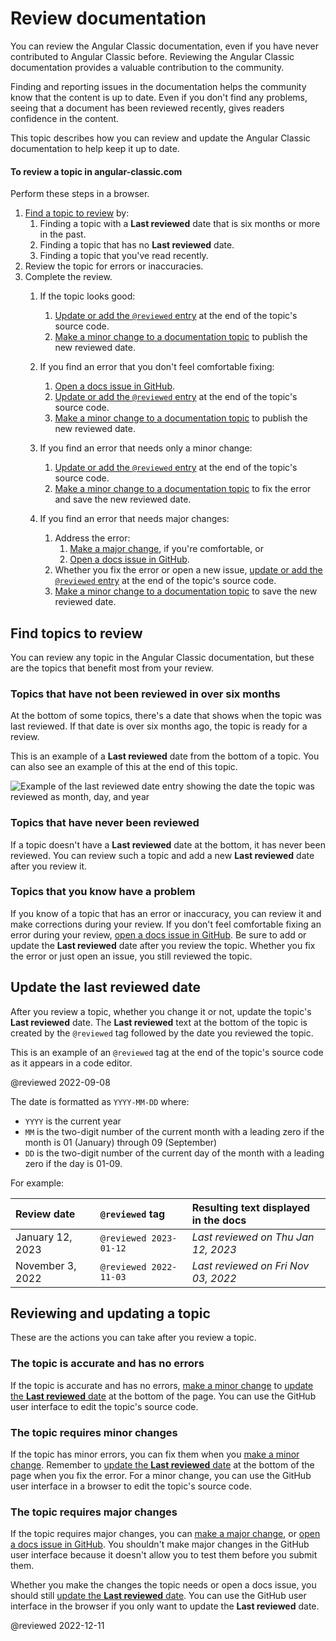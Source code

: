 # Review documentation

You can review the Angular Classic documentation, even if you have never contributed to Angular Classic before.
Reviewing the Angular Classic documentation provides a valuable contribution to the community.

Finding and reporting issues in the documentation helps the community know that the content is up to date.
Even if you don't find any problems, seeing that a document has been reviewed recently, gives readers confidence in the content.

This topic describes how you can review and update the Angular Classic documentation to help keep it up to date.

<!-- markdownLint-disable MD001 -->
<!-- markdownLint-disable MD033 -->

#### To review a topic in angular-classic.com

Perform these steps in a browser.

1.  [Find a topic to review](#find-topics-to-review) by:
    1.  Finding a topic with a **Last reviewed** date that is six months or more in the past.
    1.  Finding a topic that has no **Last reviewed** date.
    1.  Finding a topic that you've read recently.
1.  Review the topic for errors or inaccuracies.
1.  Complete the review.
    1.  If the topic looks good:
        1.  [Update or add the `@reviewed` entry](#update-the-last-reviewed-date) at the end of the topic's source code.
        1.  [Make a minor change to a documentation topic](/guide/contributors-guide-overview#to-make-a-minor-change-to-a-documentation-topic) to publish the new reviewed date.

    1.  If you find an error that you don't feel comfortable fixing:
        1.  [Open a docs issue in GitHub](https://github.com/ng-classic/ng-classic/issues/new?assignees=&labels=&template=3-docs-bug.yaml).
        1.  [Update or add the `@reviewed` entry](#update-the-last-reviewed-date) at the end of the topic's source code.
        1.  [Make a minor change to a documentation topic](/guide/contributors-guide-overview#to-make-a-minor-change-to-a-documentation-topic) to publish the new reviewed date.

    1.  If you find an error that needs only a minor change:
        1.  [Update or add the `@reviewed` entry](#update-the-last-reviewed-date) at the end of the topic's source code.
        1.  [Make a minor change to a documentation topic](/guide/contributors-guide-overview#to-make-a-minor-change-to-a-documentation-topic) to fix the error and save the new reviewed date.

    1.  If you find an error that needs major changes:
        1.  Address the error:
            1.  [Make a major change](guide/contributors-guide-overview#make-a-major-change), if you're comfortable, or
            1.  [Open a docs issue in GitHub](https://github.com/ng-classic/ng-classic/issues/new?assignees=&labels=&template=3-docs-bug.yaml).
        1.  Whether you fix the error or open a new issue, [update or add the `@reviewed` entry](#update-the-last-reviewed-date) at the end of the topic's source code.
        1.  [Make a minor change to a documentation topic](/guide/contributors-guide-overview#to-make-a-minor-change-to-a-documentation-topic) to save the new reviewed date.

## Find topics to review

You can review any topic in the Angular Classic documentation, but these are the topics that benefit most from your review.

### Topics that have not been reviewed in over six months

At the bottom of some topics, there's a date that shows when the topic was last reviewed.
If that date is over six months ago, the topic is ready for a review.

This is an example of a **Last reviewed** date from the bottom of a topic.
You can also see an example of this at the end of this topic.

<div class="lightbox">

<img alt="Example of the last reviewed date entry showing the date the topic was reviewed as month, day, and year" src="generated/images/guide/contributors-guide/last-reviewed.png">

</div>

### Topics that have never been reviewed

If a topic doesn't have a **Last reviewed** date at the bottom, it has never been reviewed.
You can review such a topic and add a new **Last reviewed** date after you review it.

### Topics that you know have a problem

If you know of a topic that has an error or inaccuracy, you can review it and make corrections during your review. If you don't feel comfortable fixing an error during your review, [open a docs issue in GitHub](https://github.com/ng-classic/ng-classic/issues/new?assignees=&labels=&template=3-docs-bug.yaml).
Be sure to add or update the **Last reviewed** date after you review the topic. Whether you fix the error or just open an issue, you still reviewed the topic.

## Update the last reviewed date

After you review a topic, whether you change it or not, update the topic's **Last reviewed** date.
The **Last reviewed** text at the bottom of the topic is created by the `@reviewed` tag followed by the date you reviewed the topic.

This is an example of an `@reviewed` tag at the end of the topic's source code as it appears in a code editor.

<code-example>

@reviewed 2022-09-08

</code-example>

The date is formatted as `YYYY-MM-DD` where:

* `YYYY` is the current year
* `MM` is the two-digit number of the current month with a leading zero if the month is 01 (January) through 09 (September)
* `DD` is the two-digit number of the current day of the month with a leading zero if the day is 01-09.

For example:

| Review date | `@reviewed` tag | Resulting text displayed in the docs
|:--- |:--- |:---
| January 12, 2023 | `@reviewed 2023-01-12` | *Last reviewed on Thu Jan 12, 2023*
| November 3, 2022 | `@reviewed 2022-11-03` | *Last reviewed on Fri Nov 03, 2022*

## Reviewing and updating a topic

These are the actions you can take after you review a topic.

### The topic is accurate and has no errors

If the topic is accurate and has no errors, [make a minor change](/guide/contributors-guide-overview#to-make-a-minor-change-to-a-documentation-topic) to [update the **Last reviewed** date](#update-the-last-reviewed-date) at the bottom of the page. You can use the GitHub user interface to edit the topic's source code.

### The topic requires minor changes

If the topic has minor errors, you can fix them when you [make a minor change](/guide/contributors-guide-overview#to-make-a-minor-change-to-a-documentation-topic). Remember to [update the **Last reviewed** date](#update-the-last-reviewed-date) at the bottom of the page when you fix the error. For a minor change, you can use the GitHub user interface in a browser to edit the topic's source code.

### The topic requires major changes

If the topic requires major changes, you can [make a major change](guide/contributors-guide-overview#make-a-major-change), or [open a docs issue in GitHub](https://github.com/ng-classic/ng-classic/issues/new?assignees=&labels=&template=3-docs-bug.yaml). You shouldn't make major changes in the GitHub user interface because it doesn't allow you to test them before you submit them.

Whether you make the changes the topic needs or open a docs issue, you should still [update the **Last reviewed** date](#update-the-last-reviewed-date). You can use the GitHub user interface in the browser if you only want to update the **Last reviewed** date.

<!-- links -->

<!-- external links -->

<!-- end links -->

@reviewed 2022-12-11
